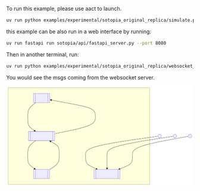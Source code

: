 To run this example, please use aact to launch.

```bash
uv run python examples/experimental/sotopia_original_replica/simulate.py
```

this example can be also run in a web interface by running:

```bash
uv run fastapi run sotopia/api/fastapi_server.py --port 8080
```
Then in another terminal, run:
```bash
uv run python examples/experimental/sotopia_original_replica/websocket_simulation_client.py
```
You would see the msgs coming from the websocket server.

![Alt text](./origin.svg)
